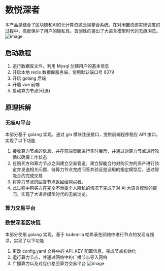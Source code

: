 # 数悦深者  
本产品是结合了区块链和AI的元计算资源云端整合系统。在对闲置资源实现调度的过程中，高度保护了用户的隐私性，首创性的提出了大语言模型时代的无痕浏览。
![image](https://github.com/nft-maker-one/Intersection_of_metadata_and_AI/assets/121859606/353c60c2-976f-47cc-88e9-5b217b85829c)

## 启动教程
1. 运行数据库文件，利用 Mysql 创建用户的基本信息
2. 开启本地 redis 数据库服务端，使用默认端口号 6379
3. 开启 golang 后端
4. 开启 vue 前端
5. 启动算力节点(可选)
## 原理拆解
### 无痕AI平台
本部分基于 golang 实现，通过 gin 模块注册接口，提供前端程序相应 API 接口。实现了以下功能
1. 接收算力节点的信息，并在前端页面进行实时展示，并通过对算力节点进行轮循以确保工作状态
2. 在购买方和算力节点之间建立交易管道，建立智能合约对购买方的资产进行锁定并发送相关问题，待算力节点完成问答并验证是调用的指定模型后，通过智能合约完成交易
3. 将算力节点的回答节点返回给购买者。
4. 此过程中购买方在完全不泄露个人隐私的情况下完成了对 AI 大语言模型的提问，实现了大语言模型时代的无痕浏览。

### 算力交易平台

### 数悦深者区块链
本部分使用 golang 实现，基于 kademila 哈希表在网络中进行节点的发现与搜寻，实现了以下功能
1. 更改 config.yaml 文件中的 API_KEY 配置信息，完成节点初始化
2. 运行算力节点，并通过网络中的广播节点导入网络
3. 广播算力以及对应价格至算力交易平台
![image](https://github.com/nft-maker-one/Intersection_of_metadata_and_AI/assets/121859606/fddb7579-4d34-4a75-b0b9-1ee316099388)
